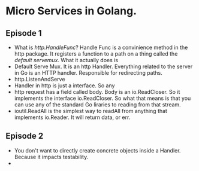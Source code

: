 
# Micro Services in Golang.

## Episode 1

- What is *http.HandleFunc*? Handle Func is a convinience method in the http package. It registers a function to a path on a thing called the *default servemux*. What it actually does is 
- Default Serve Mux.  It is an http Handler. Everything related to the server in Go is an HTTP handler. Responsible for redirecting paths.
- http.ListenAndServe
- Handler in http is just a interface. So any
- http request has a field called body. Body is an io.ReadCloser. So it  implements the interface io.ReadCloser. So what that means is that you can use any of the standard Go liraries to reading from that stream.
- ioutil.ReadAll is the simplest way to readAll from anything that implements io.Reader. It will return data, or err.

## Episode 2

- You don't want to directly create concrete objects inside a Handler. Because it impacts testability.
- 